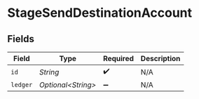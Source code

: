 # StageSendDestinationAccount


## Fields

| Field               | Type                | Required            | Description         |
| ------------------- | ------------------- | ------------------- | ------------------- |
| `id`                | *String*            | :heavy_check_mark:  | N/A                 |
| `ledger`            | *Optional\<String>* | :heavy_minus_sign:  | N/A                 |